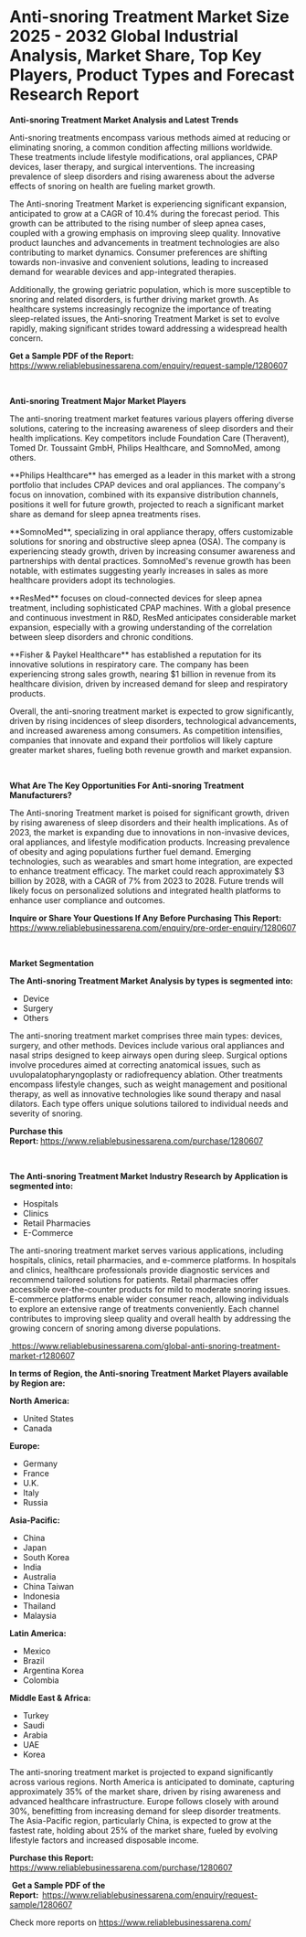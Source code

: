 <p><h1>Anti-snoring Treatment Market Size 2025 - 2032 Global Industrial Analysis, Market Share, Top Key Players, Product Types and Forecast Research Report</h1></p><p><strong>Anti-snoring Treatment Market Analysis and Latest Trends</strong></p>
<p><p>Anti-snoring treatments encompass various methods aimed at reducing or eliminating snoring, a common condition affecting millions worldwide. These treatments include lifestyle modifications, oral appliances, CPAP devices, laser therapy, and surgical interventions. The increasing prevalence of sleep disorders and rising awareness about the adverse effects of snoring on health are fueling market growth.</p><p>The Anti-snoring Treatment Market is experiencing significant expansion, anticipated to grow at a CAGR of 10.4% during the forecast period. This growth can be attributed to the rising number of sleep apnea cases, coupled with a growing emphasis on improving sleep quality. Innovative product launches and advancements in treatment technologies are also contributing to market dynamics. Consumer preferences are shifting towards non-invasive and convenient solutions, leading to increased demand for wearable devices and app-integrated therapies.</p><p>Additionally, the growing geriatric population, which is more susceptible to snoring and related disorders, is further driving market growth. As healthcare systems increasingly recognize the importance of treating sleep-related issues, the Anti-snoring Treatment Market is set to evolve rapidly, making significant strides toward addressing a widespread health concern.</p></p>
<p><strong>Get a Sample PDF of the Report:&nbsp;</strong> <a href="https://www.reliablebusinessarena.com/enquiry/request-sample/1280607?utm_campaign=2992&utm_medium=2&utm_source=Github&utm_content=ia&utm_term=24032025&utm_id=anti-snoring-treatment">https://www.reliablebusinessarena.com/enquiry/request-sample/1280607</a></p>
<p>&nbsp;</p>
<p><strong>Anti-snoring Treatment Major Market Players</strong></p>
<p><p>The anti-snoring treatment market features various players offering diverse solutions, catering to the increasing awareness of sleep disorders and their health implications. Key competitors include Foundation Care (Theravent), Tomed Dr. Toussaint GmbH, Philips Healthcare, and SomnoMed, among others.</p><p>**Philips Healthcare** has emerged as a leader in this market with a strong portfolio that includes CPAP devices and oral appliances. The company's focus on innovation, combined with its expansive distribution channels, positions it well for future growth, projected to reach a significant market share as demand for sleep apnea treatments rises.</p><p>**SomnoMed**, specializing in oral appliance therapy, offers customizable solutions for snoring and obstructive sleep apnea (OSA). The company is experiencing steady growth, driven by increasing consumer awareness and partnerships with dental practices. SomnoMed's revenue growth has been notable, with estimates suggesting yearly increases in sales as more healthcare providers adopt its technologies.</p><p>**ResMed** focuses on cloud-connected devices for sleep apnea treatment, including sophisticated CPAP machines. With a global presence and continuous investment in R&D, ResMed anticipates considerable market expansion, especially with a growing understanding of the correlation between sleep disorders and chronic conditions.</p><p>**Fisher & Paykel Healthcare** has established a reputation for its innovative solutions in respiratory care. The company has been experiencing strong sales growth, nearing $1 billion in revenue from its healthcare division, driven by increased demand for sleep and respiratory products.</p><p>Overall, the anti-snoring treatment market is expected to grow significantly, driven by rising incidences of sleep disorders, technological advancements, and increased awareness among consumers. As competition intensifies, companies that innovate and expand their portfolios will likely capture greater market shares, fueling both revenue growth and market expansion.</p></p>
<p>&nbsp;</p>
<p><strong>What Are The Key Opportunities For Anti-snoring Treatment Manufacturers?</strong></p>
<p><p>The Anti-snoring Treatment market is poised for significant growth, driven by rising awareness of sleep disorders and their health implications. As of 2023, the market is expanding due to innovations in non-invasive devices, oral appliances, and lifestyle modification products. Increasing prevalence of obesity and aging populations further fuel demand. Emerging technologies, such as wearables and smart home integration, are expected to enhance treatment efficacy. The market could reach approximately $3 billion by 2028, with a CAGR of 7% from 2023 to 2028. Future trends will likely focus on personalized solutions and integrated health platforms to enhance user compliance and outcomes.</p></p>
<p><strong>Inquire or Share Your Questions If Any Before Purchasing This Report:</strong> <a href="https://www.reliablebusinessarena.com/enquiry/pre-order-enquiry/1280607?utm_campaign=2992&utm_medium=2&utm_source=Github&utm_content=ia&utm_term=24032025&utm_id=anti-snoring-treatment">https://www.reliablebusinessarena.com/enquiry/pre-order-enquiry/1280607</a></p>
<p>&nbsp;</p>
<p><strong>Market Segmentation</strong></p>
<p><strong>The Anti-snoring Treatment Market Analysis by types is segmented into:</strong></p>
<p><ul><li>Device</li><li>Surgery</li><li>Others</li></ul></p>
<p><p>The anti-snoring treatment market comprises three main types: devices, surgery, and other methods. Devices include various oral appliances and nasal strips designed to keep airways open during sleep. Surgical options involve procedures aimed at correcting anatomical issues, such as uvulopalatopharyngoplasty or radiofrequency ablation. Other treatments encompass lifestyle changes, such as weight management and positional therapy, as well as innovative technologies like sound therapy and nasal dilators. Each type offers unique solutions tailored to individual needs and severity of snoring.</p></p>
<p><strong>Purchase this Report:&nbsp;</strong><a href="https://www.reliablebusinessarena.com/purchase/1280607?utm_campaign=2992&utm_medium=2&utm_source=Github&utm_content=ia&utm_term=24032025&utm_id=anti-snoring-treatment">https://www.reliablebusinessarena.com/purchase/1280607</a></p>
<p>&nbsp;</p>
<p><strong>The Anti-snoring Treatment Market Industry Research by Application is segmented into:</strong></p>
<p><ul><li>Hospitals</li><li>Clinics</li><li>Retail Pharmacies</li><li>E-Commerce</li></ul></p>
<p><p>The anti-snoring treatment market serves various applications, including hospitals, clinics, retail pharmacies, and e-commerce platforms. In hospitals and clinics, healthcare professionals provide diagnostic services and recommend tailored solutions for patients. Retail pharmacies offer accessible over-the-counter products for mild to moderate snoring issues. E-commerce platforms enable wider consumer reach, allowing individuals to explore an extensive range of treatments conveniently. Each channel contributes to improving sleep quality and overall health by addressing the growing concern of snoring among diverse populations.</p></p>
<p><a href="https://www.reliablebusinessarena.com/global-anti-snoring-treatment-market-r1280607?utm_campaign=2992&utm_medium=2&utm_source=Github&utm_content=ia&utm_term=24032025&utm_id=anti-snoring-treatment">&nbsp;https://www.reliablebusinessarena.com/global-anti-snoring-treatment-market-r1280607</a></p>
<p><strong>In terms of Region, the Anti-snoring Treatment Market Players available by Region are:</strong></p>
<p>
    <p> <strong> North America: </strong>
        <ul>
            <li>United States</li>
            <li>Canada</li>
        </ul>
        </p> 
    <p> <strong> Europe: </strong>
        <ul>
            <li>Germany</li>
            <li>France</li>
            <li>U.K.</li>
            <li>Italy</li>
            <li>Russia</li>
        </ul>
        </p> 
    <p> <strong> Asia-Pacific: </strong>
        <ul>
            <li>China</li>
            <li>Japan</li>
            <li>South Korea</li>
            <li>India</li>
            <li>Australia</li>
            <li>China Taiwan</li>
            <li>Indonesia</li>
            <li>Thailand</li>
            <li>Malaysia</li>
        </ul>
        </p> 
    <p> <strong> Latin America: </strong>
        <ul>
            <li>Mexico</li>
            <li>Brazil</li>
            <li>Argentina Korea</li>
            <li>Colombia</li>
        </ul>
        </p> 
    <p> <strong> Middle East & Africa: </strong>
        <ul>
            <li>Turkey</li>
            <li>Saudi</li>
            <li>Arabia</li>
            <li>UAE</li>
            <li>Korea</li>
        </ul>
    </p>
    </p>
<p><p>The anti-snoring treatment market is projected to expand significantly across various regions. North America is anticipated to dominate, capturing approximately 35% of the market share, driven by rising awareness and advanced healthcare infrastructure. Europe follows closely with around 30%, benefitting from increasing demand for sleep disorder treatments. The Asia-Pacific region, particularly China, is expected to grow at the fastest rate, holding about 25% of the market share, fueled by evolving lifestyle factors and increased disposable income.</p></p>
<p><strong>Purchase this Report: </strong><a href="https://www.reliablebusinessarena.com/purchase/1280607?utm_campaign=2992&utm_medium=2&utm_source=Github&utm_content=ia&utm_term=24032025&utm_id=anti-snoring-treatment">https://www.reliablebusinessarena.com/purchase/1280607</a></p>
<p>&nbsp;<strong>Get a Sample PDF of the Report:&nbsp;&nbsp;</strong><a href="https://www.reliablebusinessarena.com/enquiry/request-sample/1280607?utm_campaign=2992&utm_medium=2&utm_source=Github&utm_content=ia&utm_term=24032025&utm_id=anti-snoring-treatment">https://www.reliablebusinessarena.com/enquiry/request-sample/1280607</a></p>
<p><strong></strong></p>
<p>Check more reports on <a href="https://www.reliablebusinessarena.com/?utm_campaign=2992&utm_medium=2&utm_source=Github&utm_content=ia&utm_term=24032025&utm_id=anti-snoring-treatment">https://www.reliablebusinessarena.com/</a></p>